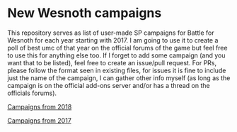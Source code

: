# New Wesnoth campaigns

This repository serves as list of user-made SP campaigns for Battle for Wesnoth for each year starting with 2017. I am going to use it to create a poll of best umc of that year on the official forums of the game but feel free to use this for anything else too. If I forget to add some campaign (and you want that to be listed), feel free to create an issue/pull request. For PRs, please follow the format seen in existing files, for issues it is fine to include just the name of the campaign, I can gather other info myself (as long as the campaign is on the official add-ons server and/or has a thread on the officials forums).

[Campaigns from 2018](2018.md)

[Campaigns from 2017](2017.md)
